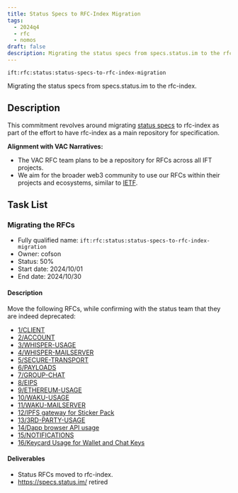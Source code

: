 ```yaml
---
title: Status Specs to RFC-Index Migration
tags:
  - 2024q4
  - rfc
  - nomos
draft: false
description: Migrating the status specs from specs.status.im to the rfc-index.
---
```


`ift:rfc:status:status-specs-to-rfc-index-migration`

Migrating the status specs from specs.status.im to the rfc-index.
## Description

This commitment revolves around migrating [status specs](https://specs.status.im/)
to rfc-index as part of the effort to have rfc-index
as a main repository for specification.

**Alignment with VAC Narratives:**

- The VAC RFC team plans to be a repository for RFCs across all IFT projects.
- We aim for the broader web3 community to use our RFCs within their projects 
  and ecosystems, similar to [IETF](https://www.ietf.org/).

## Task List

### Migrating the RFCs

- Fully qualified name: 
	`ift:rfc:status:status-specs-to-rfc-index-migration`
- Owner: cofson
- Status: 50%
- Start date: 2024/10/01
- End date: 2024/10/30

#### Description

Move the following RFCs, while confirming with the status team that they are indeed deprecated:
- [1/CLIENT](https://specs.status.im/spec/1)
- [2/ACCOUNT](https://specs.status.im/spec/2)
- [3/WHISPER-USAGE](https://specs.status.im/spec/3)
- [4/WHISPER-MAILSERVER](https://specs.status.im/spec/4)
- [5/SECURE-TRANSPORT](https://specs.status.im/spec/5)
- [6/PAYLOADS](https://specs.status.im/spec/6)
- [7/GROUP-CHAT](https://specs.status.im/draft/7)
- [8/EIPS](https://specs.status.im/spec/8)
- [9/ETHEREUM-USAGE](https://specs.status.im/spec/9)
- [10/WAKU-USAGE](https://specs.status.im/spec/10)
- [11/WAKU-MAILSERVER](https://specs.status.im/spec/11)
- [12/IPFS gateway for Sticker Pack](https://specs.status.im/draft/12)
- [13/3RD-PARTY-USAGE](https://specs.status.im/draft/13)
- [14/Dapp browser API usage](https://specs.status.im/draft/14)
- [15/NOTIFICATIONS](https://specs.status.im/draft/15)
- [16/Keycard Usage for Wallet and Chat Keys](https://specs.status.im/draft/16)

#### Deliverables

- Status RFCs moved to rfc-index.
- https://specs.status.im/ retired


